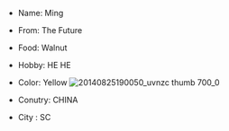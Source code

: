 - Name: Ming
- From:  The Future
- Food:  Walnut
- Hobby: HE HE
- Color: Yellow
![20140825190050_uvnzc thumb 700_0](https://cloud.githubusercontent.com/assets/7104697/14417492/cf6275ce-ffe8-11e5-9233-c80402801711.png)

- Conutry: CHINA
- City : SC